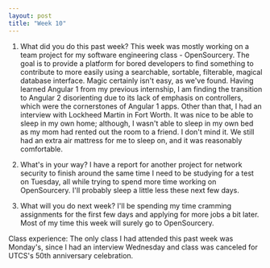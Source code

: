 ```yaml
---
layout: post
title: "Week 10"
---
```


1. What did you do this past week?
This week was mostly working on a team project for my software engineering class - OpenSourcery. The goal is to provide a platform for bored developers to find something to contribute to more easily using a searchable, sortable, filterable, magical database interface. Magic certainly isn't easy, as we've found. Having learned Angular 1 from my previous internship, I am finding the transition to Angular 2 disorienting due to its lack of emphasis on controllers, which were the cornerstones of Angular 1 apps. Other than that, I had an interview with Lockheed Martin in Fort Worth. It was nice to be able to sleep in my own home; although, I wasn't able to sleep in my own bed as my mom had rented out the room to a friend. I don't mind it. We still had an extra air mattress for me to sleep on, and it was reasonably comfortable.

2. What's in your way? 
I have a report for another project for network security to finish around the same time I need to be studying for a test on Tuesday, all while trying to spend more time working on OpenSourcery. I'll probably sleep a little less these next few days.

3. What will you do next week?
I'll be spending my time cramming assignments for the first few days and applying for more jobs a bit later. Most of my time this week will surely go to OpenSourcery. 

Class experience: The only class I had attended this past week was Monday's, since I had an interview Wednesday and class was canceled for UTCS's 50th anniversary celebration.

